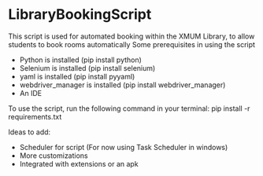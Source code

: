 # LibraryBookingScript

This script is used for automated booking within the XMUM Library, to allow students to book rooms automatically
Some prerequisites in using the script

- Python is installed (pip install python)
- Selenium is installed (pip install selenium)
- yaml is installed (pip install pyyaml)
- webdriver_manager is installed (pip install webdriver_manager)
- An IDE

To use the script, run the following command in your terminal:
pip install -r requirements.txt

Ideas to add:

- Scheduler for script (For now using Task Scheduler in windows)
- More customizations
- Integrated with extensions or an apk
